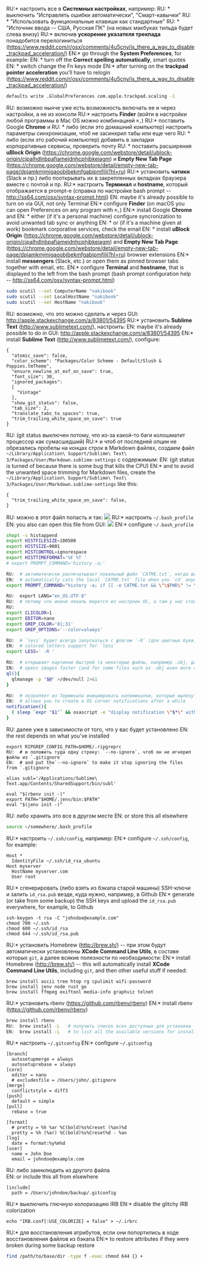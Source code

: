 RU:* настроить все в **Системных настройках**, например:
RU:  * выключить "Исправлять ошибки автоматически", "Смарт-кавычки"
RU:  * "Использовать функциональные клавиши как стандартные"
RU:  * "Источник ввода -- США, Русская ПК" (на новых макбуках тильда будет слева внизу)
RU:* включив **ускорение указателя трекпада** понадобится перелогиниться (https://www.reddit.com/r/osx/comments/4u5cny/is_there_a_way_to_disable_trackpad_acceleration/)
EN:* go through the **System Preferences**, for example:
EN:  * turn off the **Correct spelling automatically**, smart quotes
EN:  * switch change the Fn keys mode
EN:* after turning on the **trackpad pointer acceleration** you'll have to relogin (https://www.reddit.com/r/osx/comments/4u5cny/is_there_a_way_to_disable_trackpad_acceleration/)
  
  ```bash
  defaults write .GlobalPreferences com.apple.trackpad.scaling -1
  ```
RU:  возможно нынче уже есть возможность включать ее и через настройки, а не из консоли
RU:* настроить **Finder** (войти в настройки любой программы в Mac OS можно комбинацией `⌘,`)
RU:* поставить Google **Chrome** и
RU:  * либо (если это домашний компьютер) настроить параметры синхронизации, чтоб не засинхрил табы или еще чего
RU:  * либо (если это рабочий компьютер) добавить в закладки корпоративные сервисы, проверить почту
RU:  * поставить расширения **uBlock Origin** (https://chrome.google.com/webstore/detail/ublock-origin/cjpalhdlnbpafiamejdnhcphjbkeiagm) и **Empty New Tab Page** (https://chrome.google.com/webstore/detail/empty-new-tab-page/dpjamkmjmigaoobjbekmfgabipmfilij?hl=ru)
RU:* установить **чатики** (Slack и пр.) либо пооткрывать их в закрепленных вкладках браузера вместе с почтой и пр.
RU:* настроить **Терминал** и **hostname**, который отображается в prompt-е (справка по настройке bash prompt -- http://ss64.com/osx/syntax-prompt.html)
EN:  maybe it's already possible to turn on via GUI, not only Terminal
EN:* configure **Finder** (on macOS you can open Preferences on any program with `⌘,`)
EN:* install Google **Chrome** and
EN:  * either (if it's a personal machine) configure syncronization to avoid unwanted tab sync or anything
EN:  * or (if it's a machine given at work) bookmark corporative services, check the email
EN:  * install **uBlock Origin** (https://chrome.google.com/webstore/detail/ublock-origin/cjpalhdlnbpafiamejdnhcphjbkeiagm) and **Empty New Tab Page** (https://chrome.google.com/webstore/detail/empty-new-tab-page/dpjamkmjmigaoobjbekmfgabipmfilij?hl=ru) browser extensions
EN:* install **messengers** (Slack, etc.) or open them as pinned browser tabs together with email, etc.
EN:* configure **Terminal** and **hostname**, that is displayed to the left from the bash prompt (bash prompt configuration help -- http://ss64.com/osx/syntax-prompt.html)
  
  ```bash
  sudo scutil --set ComputerName "nakibook"
  sudo scutil --set LocalHostName "nakibook"
  sudo scutil --set HostName "nakibook"
  ```
RU:  возможно, что это можно сделать и через GUI: http://apple.stackexchange.com/a/83801/54395
RU:* установить **Sublime Text** (http://www.sublimetext.com/), настроить:
EN:  maybe it's already possible to do in GUI: http://apple.stackexchange.com/a/83801/54395
EN:* install **Sublime Text** (http://www.sublimetext.com/), configure:
  
  ```
  {
    "atomic_save": false,
    "color_scheme": "Packages/Color Scheme - Default/Slush & Poppies.tmTheme",
    "ensure_newline_at_eof_on_save": true,
    "font_size": 30,
    "ignored_packages":
    [
      "Vintage"
    ],
    "show_git_status": false,
    "tab_size": 2,
    "translate_tabs_to_spaces": true,
    "trim_trailing_white_space_on_save": true
  }
  ```
RU:  (git status выключен потому, что из-за какой-то баги колошматит процессор как сумасшедший)
RU:* и чтоб от последней опции не обрезались пробелы на концах строк в Markdown файлвх, создаем файл `~/Library/Application\ Support/Sublime\ Text\ 3/Packages/User/Markdown.sublime-settings` с содержимым:
EN:  (git status is turned of because there is some bug that kills the CPU)
EN:* and to avoid the unwanted space trimming for Markdown files, create the `~/Library/Application\ Support/Sublime\ Text\ 3/Packages/User/Markdown.sublime-settings` like this:
  
  ```
  {
    "trim_trailing_white_space_on_save": false,
  }
  ```
RU:  можно в этот файл попасть и так: ![](https://i.imgur.com/RWFBSbq.png)
RU:* настроить `~/.bash_profile`
EN:  you also can open this file from GUI: ![](https://i.imgur.com/RWFBSbq.png)
EN:* configure `~/.bash_profile`
  
  ```bash
  shopt -s histappend
  export HISTFILESIZE=100500
  export HISTSIZE=9001
  export HISTCONTROL=ignorespace
  export HISTTIMEFORMAT='%F %T '
  # export PROMPT_COMMAND='history -a;'

RU:  # автоматически распечатывает локальный файл `CATME.txt`, когда вы делаете `cd` куда-либо
EN:  # automatically cats the local `CATME.txt` file when you `cd` anywhere
  export PROMPT_COMMAND="history -a; if [[ -e CATME.txt && \"\$PWD\" != \"\$HOME\" && \"\$(history 1 | awk '{print \$4;}')\" == 'cd' ]]; then cat CATME.txt; fi;"

RU:  export LANG="en_US.UTF-8"
RU:  # потому что иначе локаль берется из настроек ОС, а там у нас стоит русский
RU:
  export CLICOLOR=1
  export EDITOR=nano
  export GREP_COLOR='01;31'
  export GREP_OPTIONS='--color=always'

RU:  # `less` будет всегда запускаться с флагом `-R` (для цветных букв)
EN:  # colored letters support for `less`
  export LESS=' -R '

RU:  # открывает картинки быстрей (а некоторые файлы, например .obj, даже правильней), чем просмотрщик, который вызывается через open
EN:  # opens images faster (and for some files such as .obj even more correctly), than a `open` app
  ql(){
    qlmanage -p "$@" >/dev/null 2>&1
  }

RU:  # позволяет из Терминала инициировать напоминалки, которые вылезут в правом верхнем углу через заданное время
EN:  # allows you to create a OS corner notifications after a while
  notification(){
    ( sleep `expr "$1"` && osascript -e "display notification \"$*\" with Title \"Notification from Terminal\"" )&
  }
  ```
RU:  далее уже в зависимости от того, что у вас будет установлено
EN:  the rest depends on what you've installed
  ```
  export RIPGREP_CONFIG_PATH=$HOME/.ripgreprc
RU:  # и положить туда одну строку: `--no-ignore`, чтоб он не игнорил файлы из `.gitignore`
EN:  # and put the`--no-ignore` to make it stop ignoring the files from `.gitignore`
  
  alias subl='/Applications/Sublime\ Text.app/Contents/SharedSupport/bin/subl'

  eval "$(rbenv init -)"
  export PATH="$HOME/.jenv/bin:$PATH"
  eval "$(jenv init -)"
  ```
RU:  либо хранить это все в другом месте
EN:  or store this all elsewhere
  ```bash
  source ~/somewhere/.bash_profile
  ```
RU:* настроить `~/.ssh/config`, например:
EN:* configure `~/.ssh/config`, for example:
  
  ```
  Host *
    IdentityFile ~/.ssh/id_rsa_ubuntu
  Host myserver
    HostName myserver.com
    User root
  ```
RU:* сгенерировать (либо взять из бэкапа старой машины) SSH-ключи и залить `id_rsa.pub` везде, куда нужно, например, в Github
EN:* generate (or take from some backup) the SSH keys and upload the `id_rsa.pub` everywhere, for example, to Github
  
  ```
  ssh-keygen -t rsa -C "johndoe@example.com"
  chmod 700 ~/.ssh
  chmod 600 ~/.ssh/id_rsa
  chmod 644 ~/.ssh/id_rsa.pub
  ```
RU:* установить Homebrew (http://brew.sh/) -- при этом будут автоматически установлены **XCode Command Line Utils**, в составе которых `git`, а далее всякие полезности по необходимости:
EN:* install Homebrew (http://brew.sh/) -- this will automatically install **XCode Command Line Utils**, including `git`, and then other useful stuff if needed:
  
  ```
  brew install ascii tree htop rg cpulimit wifi-password
  brew install jenv node rust go
  brew install ffmpeg exiftool media-info graphviz telnet
  ```
RU:* установить rbenv (https://github.com/rbenv/rbenv)
EN:* install rbenv (https://github.com/rbenv/rbenv)
  
  ```bash
  brew install rbenv
RU:  brew install -L   # получить список всех доступных для установки
EN:  brew install -L   # to list all the available versions for install
  ```
RU:* настроить `~/.gitconfig`
EN:* configure `~/.gitconfig`
  
  ```
  [branch]
    autosetupmerge = always
    autosetuprebase = always
  [core]
    editor = nano
    # excludesfile = /Users/john/.gitignore
  [merge]
    conflictstyle = diff3
  [push]
    default = simple
  [pull]
    rebase = true

  [format]
    # pretty = %h %ar %C(bold)%s%Creset (%an)%d
    pretty = %h (%ar) %C(bold)%s%Creset%d - %an
  [log]
    date = format:%y%m%d
  [user]
    name = John Doe
    email = johndoe@example.com
  ```
RU:  либо заинклюдить из другого файла  
EN:  or include this all from elsewhere
  ```
  [include]
    path = /Users/johndoe/backup/.gitconfig
  ```
RU:* выключить глючную колоризацию IRB
EN:* disable the glitchy IRB colorization

  ```
  echo "IRB.conf[:USE_COLORIZE] = false" > ~/.irbrc
  ```
RU:* для восстановления атрибутов, если они попортились в ходе восстановления файлов из бэкапа
EN:* to restore attributes if they were broken during some backup restore
  
  ```bash
  find /path/to/base/dir -type f -exec chmod 644 {} +
  ```
